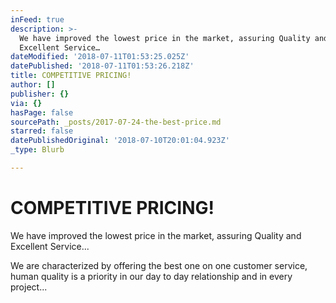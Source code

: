 ```yaml
---
inFeed: true
description: >-
  We have improved the lowest price in the market, assuring Quality and
  Excellent Service…
dateModified: '2018-07-11T01:53:25.025Z'
datePublished: '2018-07-11T01:53:26.218Z'
title: COMPETITIVE PRICING!
author: []
publisher: {}
via: {}
hasPage: false
sourcePath: _posts/2017-07-24-the-best-price.md
starred: false
datePublishedOriginal: '2018-07-10T20:01:04.923Z'
_type: Blurb

---
```

# **COMPETITIVE PRICING!**

We have improved the lowest price in the market, assuring Quality and Excellent Service...

We are characterized by offering the best one on one customer service, human quality is a priority in our day to day relationship and in every project...